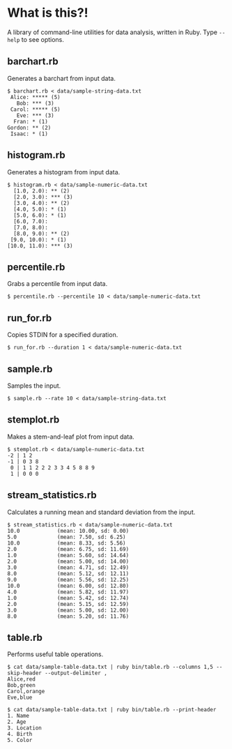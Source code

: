 # What is this?!
A library of command-line utilities for data analysis, written in Ruby.
Type `--help` to see options.

## barchart.rb
Generates a barchart from input data. 

	$ barchart.rb < data/sample-string-data.txt 
	 Alice: ***** (5)
	   Bob: *** (3)
	 Carol: ***** (5)
	   Eve: *** (3)
	  Fran: * (1)
	Gordon: ** (2)
	 Isaac: * (1)
		
## histogram.rb
Generates a histogram from input data.

	$ histogram.rb < data/sample-numeric-data.txt 
	  [1.0, 2.0): ** (2)
	  [2.0, 3.0): *** (3)
	  [3.0, 4.0): ** (2)
	  [4.0, 5.0): * (1)
	  [5.0, 6.0): * (1)
	  [6.0, 7.0): 
	  [7.0, 8.0): 
	  [8.0, 9.0): ** (2)
	 [9.0, 10.0): * (1)
	[10.0, 11.0): *** (3)
		
## percentile.rb
Grabs a percentile from input data.

	$ percentile.rb --percentile 10 < data/sample-numeric-data.txt 
		
## run_for.rb
Copies STDIN for a specified duration.

	$ run_for.rb --duration 1 < data/sample-numeric-data.txt 
		
## sample.rb
Samples the input.

	$ sample.rb --rate 10 < data/sample-string-data.txt

## stemplot.rb
Makes a stem-and-leaf plot from input data.

	$ stemplot.rb < data/sample-numeric-data.txt 
	-2 | 1 2
	-1 | 0 3 8
	 0 | 1 1 2 2 2 3 3 4 5 8 8 9
	 1 | 0 0 0
			
## stream_statistics.rb
Calculates a running mean and standard deviation from the input.

	$ stream_statistics.rb < data/sample-numeric-data.txt 
	10.0            (mean: 10.00, sd: 0.00)
	5.0             (mean: 7.50, sd: 6.25)
	10.0            (mean: 8.33, sd: 5.56)
	2.0             (mean: 6.75, sd: 11.69)
	1.0             (mean: 5.60, sd: 14.64)
	2.0             (mean: 5.00, sd: 14.00)
	3.0             (mean: 4.71, sd: 12.49)
	8.0             (mean: 5.12, sd: 12.11)
	9.0             (mean: 5.56, sd: 12.25)
	10.0            (mean: 6.00, sd: 12.80)
	4.0             (mean: 5.82, sd: 11.97)
	1.0             (mean: 5.42, sd: 12.74)
	2.0             (mean: 5.15, sd: 12.59)
	3.0             (mean: 5.00, sd: 12.00)
	8.0             (mean: 5.20, sd: 11.76)
	
## table.rb
Performs useful table operations.

	$ cat data/sample-table-data.txt | ruby bin/table.rb --columns 1,5 --skip-header --output-delimiter ,
	Alice,red
	Bob,green
	Carol,orange
	Eve,blue
	
	$ cat data/sample-table-data.txt | ruby bin/table.rb --print-header
	1. Name
	2. Age
	3. Location
	4. Birth
	5. Color